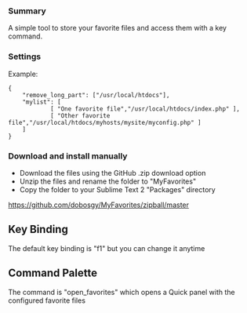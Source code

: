 ### Summary

A simple tool to store your favorite files and access them with a key command.

### Settings

Example:

	{
		"remove_long_part": ["/usr/local/htdocs"],
		"mylist": [
				[ "One favorite file","/usr/local/htdocs/index.php" ],
				[ "Other favorite file","/usr/local/htdocs/myhosts/mysite/myconfig.php" ]
		]
	}

### Download and install manually

* Download the files using the GitHub .zip download option
* Unzip the files and rename the folder to "MyFavorites"
* Copy the folder to your Sublime Text 2 "Packages" directory

https://github.com/dobosgy/MyFavorites/zipball/master

## Key Binding

The default key binding is "f1" but you can change it anytime

## Command Palette

The command is "open_favorites" which opens a Quick panel with the configured favorite files
